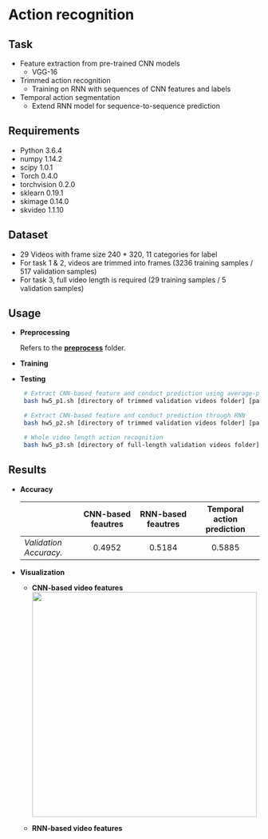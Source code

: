 # Action recognition

<!-- /code_chunk_output -->

## Task
  * Feature extraction from pre-trained CNN models
    * VGG-16
  * Trimmed action recognition
    * Training on RNN with sequences of CNN features and labels
  * Temporal action segmentation
    * Extend RNN model for sequence-to-sequence prediction

## Requirements
  * Python 3.6.4
  * numpy 1.14.2
  * scipy 1.0.1
  * Torch 0.4.0
  * torchvision 0.2.0
  * sklearn 0.19.1
  * skimage 0.14.0
  * skvideo 1.1.10

## Dataset
   * 29 Videos with frame size 240 * 320, 11 categories for label
   * For task 1 & 2, videos are trimmed into frames (3236 training samples / 517 validation samples)
   * For task 3, full video length is required (29 training samples / 5 validation samples)

## Usage

   * **Preprocessing**
    
      Refers to the [**preprocess**](https://github.com/benchang0424/DLCV2018SPRING/tree/master/hw5/preprocess) folder.
     
   * **Training**
     
   * **Testing**

     ```bash
      # Extract CNN-based feature and conduct prediction using average-pooled features
      bash hw5_p1.sh [directory of trimmed validation videos folder] [path of ground-truth csv file] [directory of output labels folder]

      # Extract CNN-based feature and conduct prediction through RNN
      bash hw5_p2.sh [directory of trimmed validation videos folder] [path of ground-truth csv file] [directory of output labels folder]

      # Whole video length action recognition
      bash hw5_p3.sh [directory of full-length validation videos folder] [directory of output labels folder]
     ```

## Results

   * **Accuracy**

      |         |CNN-based feautres           | RNN-based feautres  | Temporal action prediction
      | ------------- |:-------------:|:-----:|:-----:|
      | *Validation Accuracy.*    | 0.4952 | 0.5184 | 0.5885
  
   * **Visualization**
    
     * **CNN-based video features**
         <img src="https://github.com/benchang0424/DLCV2018SPRING/blob/master/hw5/output_imgs/CNN_tsne.jpg" width=450>
     
     * **RNN-based video features**